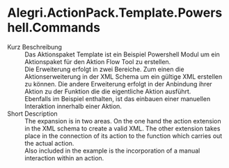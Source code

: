 # Alegri.ActionPack.Template.Powershell.Commands

<dl>
<dt>Kurz Beschreibung</dt>
<dd>Das Aktionspaket Template ist ein Beispiel Powershell Modul um ein Aktionspaket für den Aktion Flow Tool zu erstellen. </dd>

<dd>Die Erweiterung erfolgt in zwei Bereiche. Zum einen die Aktionserweiterung in der XML Schema um ein gültige XML erstellen zu können. Die andere Erweiterung erfolgt in der Anbindung ihrer Aktion zu der Funktion die die eigentliche Aktion ausführt.</dd>

<dd>Ebenfalls im Beispiel enthalten, ist das einbauen einer manuellen Interaktion innerhalb einer Aktion. </dd>

<dt>Short Description</dt>

<dd>The expansion is in two areas. On the one hand the action extension in the XML schema to create a valid XML. The other extension takes place in the connection of its action to the function which carries out the actual action.</dd>

<dd>Also included in the example is the incorporation of a manual interaction within an action.</dd>
</dl>
